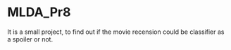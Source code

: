 # MLDA_Pr8

It is a small project, to find out if the movie recension could be classifier as a spoiler or not. 
